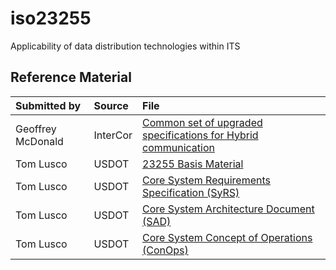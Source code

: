 # iso23255
Applicability of data distribution technologies within ITS
## Reference Material
|Submitted by        |Source   |File  |
|:-------------------|:--------|:---------------------------------------------------------------|
|Geoffrey McDonald   |InterCor |[Common set of upgraded specifications for Hybrid communication](http://intercor.diviprojects.wpengine.com/wp-content/uploads/sites/15/2018/03/InterCor_M4-Upgraded-Specifications-Hybrid_v1.0.pdf)|
|Tom Lusco           |USDOT    |[23255 Basis Material](./23255BasisMaterial.docx)|
|Tom Lusco           |USDOT    |[Core System Requirements Specification (SyRS)](./CoreDocs/CoreSystem_SE_SyRS_RevA_2011-06-13.pdf)|
|Tom Lusco           |USDOT    |[Core System Architecture Document (SAD)](./CoreDocs/CoreSystemArchitectureDoc_revC.pdf)|
|Tom Lusco           |USDOT    |[Core System Concept of Operations (ConOps)](./CoreDocs/CoreSystemConOpsRevE2.pdf)|
